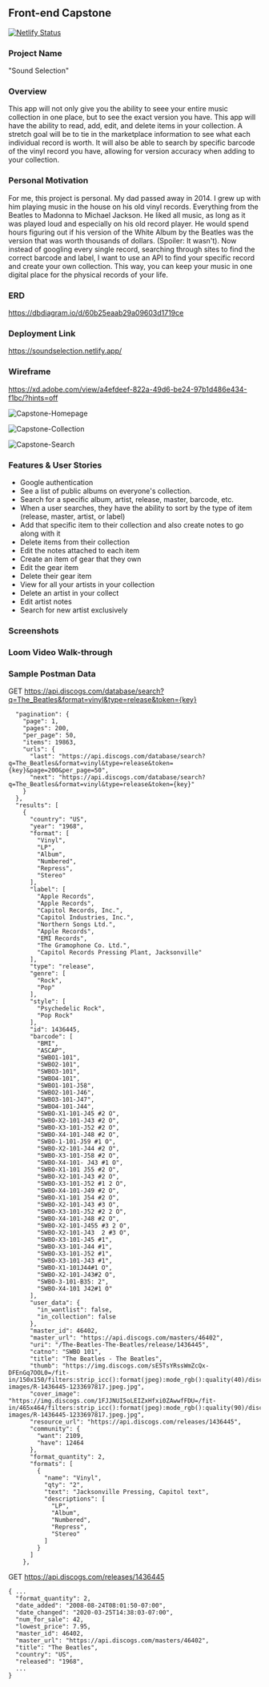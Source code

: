## Front-end Capstone
[![Netlify Status](https://api.netlify.com/api/v1/badges/e9addd5f-4a90-4276-a9d4-5e8b5e21261d/deploy-status)](https://app.netlify.com/sites/soundselection/deploys)

### Project Name
"Sound Selection"
### Overview
This app will not only give you the ability to seee your entire music collection in one place, but to see the exact version you have. This app will have the ability to read, add, edit, and delete items in your collection. A stretch goal will be to tie in the marketplace information to see what each individual record is worth. It will also be able to search by specific barcode of the vinyl record you have, allowing for version accuracy when adding to your collection.
### Personal Motivation
For me, this project is personal. My dad passed away in 2014. I grew up with him playing music in the house on his old vinyl records. Everything from the Beatles to Madonna to Michael Jackson. He liked all music, as long as it was played loud and especially on his old record player. He would spend hours figuring out if his version of the White Album by the Beatles was the version that was worth thousands of dollars. (Spoiler: It wasn't). Now instead of googling every single record, searching through sites to find the correct barcode and label, I want to use an API to find your specific record and create your own collection. This way, you can keep your music in one digital place for the physical records of your life. 
### ERD
https://dbdiagram.io/d/60b25eaab29a09603d1719ce
### Deployment Link
https://soundselection.netlify.app/
### Wireframe
https://xd.adobe.com/view/a4efdeef-822a-49d6-be24-97b1d486e434-f1bc/?hints=off

![Capstone-Homepage](https://user-images.githubusercontent.com/76854545/120740354-0ebe0b00-c4c1-11eb-85b9-4f3b0e9f9315.png)

![Capstone-Collection](https://user-images.githubusercontent.com/76854545/120740375-17164600-c4c1-11eb-8a3f-3d9297318c1e.png)

![Capstone-Search](https://user-images.githubusercontent.com/76854545/120740391-1978a000-c4c1-11eb-8f19-e07301b31af2.png)

### Features & User Stories
- Google authentication
- See a list of public albums on everyone's collection.
- Search for a specific album, artist, release, master, barcode, etc.
- When a user searches, they have the ability to sort by the type of item (release, master, artist, or label)
- Add that specific item to their collection and also create notes to go along with it
- Delete items from their collection
- Edit the notes attached to each item
- Create an item of gear that they own
- Edit the gear item
- Delete their gear item
- View for all your artists in your collection
- Delete an artist in your collect
- Edit artist notes
- Search for new artist exclusively

### Screenshots

### Loom Video Walk-through

### Sample Postman Data

GET https://api.discogs.com/database/search?q=The_Beatles&format=vinyl&type=release&token={key}
```{
  "pagination": {
    "page": 1,
    "pages": 200,
    "per_page": 50,
    "items": 19863,
    "urls": {
      "last": "https://api.discogs.com/database/search?q=The_Beatles&format=vinyl&type=release&token={key}&page=200&per_page=50",
      "next": "https://api.discogs.com/database/search?q=The_Beatles&format=vinyl&type=release&token={key}"
    }
  },
  "results": [
    {
      "country": "US",
      "year": "1968",
      "format": [
        "Vinyl",
        "LP",
        "Album",
        "Numbered",
        "Repress",
        "Stereo"
      ],
      "label": [
        "Apple Records",
        "Apple Records",
        "Capitol Records, Inc.",
        "Capitol Industries, Inc.",
        "Northern Songs Ltd.",
        "Apple Records",
        "EMI Records",
        "The Gramophone Co. Ltd.",
        "Capitol Records Pressing Plant, Jacksonville"
      ],
      "type": "release",
      "genre": [
        "Rock",
        "Pop"
      ],
      "style": [
        "Psychedelic Rock",
        "Pop Rock"
      ],
      "id": 1436445,
      "barcode": [
        "BMI",
        "ASCAP",
        "SWBO1-101",
        "SWBO2-101",
        "SWBO3-101",
        "SWBO4-101",
        "SWBO1-101-J58",
        "SWBO2-101-J46",
        "SWBO3-101-J47",
        "SWBO4-101-J44",
        "SWBO-X1-101-J45 #2 O",
        "SWBO-X2-101-J43 #2 O",
        "SWBO-X3-101-J52 #2 O",
        "SWBO-X4-101-J48 #2 O",
        "SWBO-1-101-J59 #1 O",
        "SWBO-X2-101-J44 #2 O",
        "SWBO-X3-101-J58 #2 O",
        "SWBO-X4-101- J43 #1 O",
        "SWBO-X1-101 J55 #2 O",
        "SWBO-X2-101-J43 #2 O",
        "SWBO-X3-101-J52 #1 2 O",
        "SWBO-X4-101-J49 #2 O",
        "SWBO-X1-101 J54 #2 O",
        "SWBO-X2-101-J43 #3 O",
        "SWBO-X3-101-J52 #2 2 O",
        "SWBO-X4-101-J48 #2 O",
        "SWBO-X2-101-J455 #3 2 O",
        "SWBO-X2-101-J43  2 #3 O",
        "SWBO-X3-101-J45 #1",
        "SWBO-X3-101-J44 #1",
        "SWBO-X3-101-J52 #1",
        "SWBO-X3-101-J43 #1",
        "SWBO-X1-101J44#1 O",
        "SWBO-X2-101-J43#2 O",
        "SWBO-3-101-B35: 2",
        "SWBO-X4-101 J42#1 O"
      ],
      "user_data": {
        "in_wantlist": false,
        "in_collection": false
      },
      "master_id": 46402,
      "master_url": "https://api.discogs.com/masters/46402",
      "uri": "/The-Beatles-The-Beatles/release/1436445",
      "catno": "SWBO 101",
      "title": "The Beatles - The Beatles",
      "thumb": "https://img.discogs.com/sE5TsYRssWmZcQx-DFEnGq7OOL0=/fit-in/150x150/filters:strip_icc():format(jpeg):mode_rgb():quality(40)/discogs-images/R-1436445-1233697817.jpeg.jpg",
      "cover_image": "https://img.discogs.com/1FJJNUI5oLEIZxHfxi0ZAwwfFDU=/fit-in/465x464/filters:strip_icc():format(jpeg):mode_rgb():quality(90)/discogs-images/R-1436445-1233697817.jpeg.jpg",
      "resource_url": "https://api.discogs.com/releases/1436445",
      "community": {
        "want": 2109,
        "have": 12464
      },
      "format_quantity": 2,
      "formats": [
        {
          "name": "Vinyl",
          "qty": "2",
          "text": "Jacksonville Pressing, Capitol text",
          "descriptions": [
            "LP",
            "Album",
            "Numbered",
            "Repress",
            "Stereo"
          ]
        }
      ]
    },

```
GET https://api.discogs.com/releases/1436445
```
{ ...
  "format_quantity": 2,
  "date_added": "2008-08-24T08:01:50-07:00",
  "date_changed": "2020-03-25T14:38:03-07:00",
  "num_for_sale": 42,
  "lowest_price": 7.95,
  "master_id": 46402,
  "master_url": "https://api.discogs.com/masters/46402",
  "title": "The Beatles",
  "country": "US",
  "released": "1968",
  ...
}
